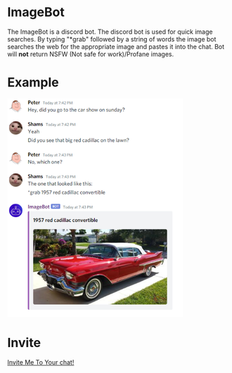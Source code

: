 # ImageBot

The ImageBot is a discord bot. The discord bot is used for quick image searches. 
By typing "*grab" followed by a string of words the image bot searches the web for the appropriate image and pastes it into the chat.
Bot will <b>not</b> return NSFW (Not safe for work)/Profane images.

# Example 

<img src="https://raw.githubusercontent.com/ShamsAnsari/ImageBot/master/res/Example_car2.PNG" alt="Cady example" width="400"/>

# Invite
[Invite Me To Your chat!](https://discord.com/api/oauth2/authorize?client_id=845463498384343051&permissions=3678404177&scope=bot)
